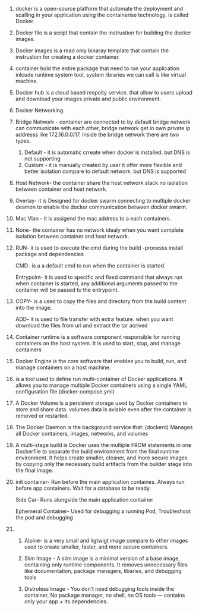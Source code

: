 1. docker is a open-source platform that automate the deployment and scalling in your application using the containerise technology.
   is called Docker.

2. Docker file is a script that contain the instrustion for building the docker images.

3. Docker images is a read only binaray template that contain the instrustion for creating a docker container.

4. container hold the entire package that need to run your application inlcude runtime system tool, system libraries we can call is like 
virtual machine.

5. Docker hub is a cloud based respoity service. that allow to users upload and download your images private and public environment.

6. Docker Networking.

  1. Bridge Network - container are connected to by default bridge network can communicate with each other, bridge network get in own private ip
  addresss like 172.16.0.0/17. Inside the bridge network there are two types. 

     1. Default - it is automatic crreate when docker is installed. but DNS is not supporting 
     2. Custom - it is manually created by user it offer more flexible and better isolation compare to default network. but DNS
        is supported 

  2. Host Network- the container share the host network stack no isolation between container and host network. 

  3. Overlay- it is Designed for docker swarm connecting to multiple docker deamon to enable the docker communication between 
     docker swarm.

  4. Mac Vlan - it is assigend the mac address to a each containers.

  5. None- the container has no network idealy when you want complete isolation between container and host network.


7. RUN- it is used to execute the cmd during the build -processs install package and dependencies
   
   CMD- is a a default cmd to run when the container is started.
   
   Entrypoint- it is used to specific and fixed command that always run when container is started, any additional arguments 
   passed to the container will be passed to the entrypoint.    

8. COPY- is a used to copy the files and directory from the build content into the image. 

   ADD- it is used to file transfer with extra feature. when you want download the files from url and extract the tar acrived 


9. Container runtime is a software component responsible for running containers on the host system.
It is used to start, stop, and manage containers 

10. Docker Engine is the core software that enables you to build, run, and manage containers on a host machine.

11. is a tool used to define run multi-container of Docker applications. It allows you to manage multiple Docker containers using a single YAML configuration file (docker-compose.yml)

12. A Docker Volume is a persistent storage  used  by Docker containers to store and share data. volumes data is aviable even after the container is removed or restarted.

13. The Docker Daemon is the background service that:  (dockerd) Manages all Docker containers, images, networks, and volumes

14. A multi-stage build is Docker uses the  multiple FROM statements in one Dockerfile to separate the build environment from the final runtime environment. It helps create smaller, 
    cleaner, and more secure images by copying only the necessary build artifacts from the builder stage into the final image.


15.  init container- Run before the main application containes. Always run before app containers. Wait for a database to be ready.
     
     Side Car-  Runs alongside the main application container

     Ephemeral Container- Used for debugging a running Pod, Troubleshoot the pod and debugging

16. 1. Alpine- is a very small and ligtwigt image compare to other images used to create smaller, faster, and more secure containers.

    2. Slim Image - A slim image is a minimal version of a base image, containing only  runtime components. 
    It removes unnecessary files like documentation, package managers, libaries, and debugging tools

    3. Distroless Image - You don’t need debugging tools inside the container, No package manager, no shell, no OS tools — contains only your app + its dependencies.

    
